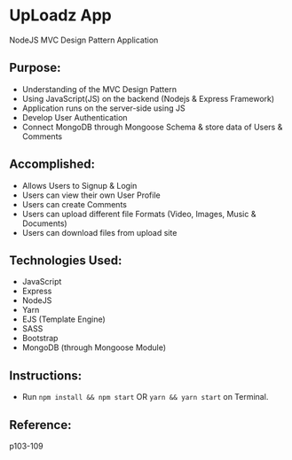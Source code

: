 # UpLoadz App
NodeJS MVC Design Pattern Application

## Purpose:
* Understanding of the MVC Design Pattern
* Using JavaScript(JS) on the backend (Nodejs & Express Framework)
* Application runs on the server-side using JS
* Develop User Authentication
* Connect MongoDB through Mongoose Schema & store data of Users & Comments

## Accomplished:
* Allows Users to Signup & Login
* Users can view their own User Profile
* Users can create Comments
* Users can upload different file Formats (Video, Images, Music & Documents)
* Users can download files from upload site

## Technologies Used:
* JavaScript
* Express
* NodeJS
* Yarn
* EJS (Template Engine)
* SASS
* Bootstrap
* MongoDB (through Mongoose Module)

## Instructions:
* Run `npm install && npm start` OR `yarn && yarn start` on Terminal.

## Reference:
p103-109
